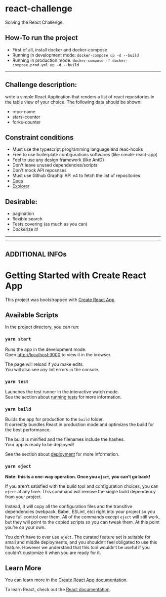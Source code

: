 # react-challenge
Solving the React Challenge.

## How-To run the project
- First of all, install docker and docker-compose
- Running in development mode:
  `docker-compose up -d --build`
- Running in production mode:
  `docker-compose -f docker-compose.prod.yml up -d --build`


---

## Challenge description:
write a simple React Application that renders a list of react repositories in the table view of your choice. The following data should be shown:

- repo-name
- stars-counter
- forks-counter


## Constraint conditions
- Must use the typescript programming language and reac-hooks
- Free to use boilerplate configurations softwares (like create-react-app)
- Feel to use any design framework (like AntD)
- Don't leave unused dependencies/scripts
- Don't mock API reposnses
- Must use Github Graphql API v4 to fetch the list of repositories
- [Docs](https://developer.github.com/v4/)
- [Explorer](https://developer.github.com/v4/explorer/)

## Desirable:
- pagination
- flexible search
- Tests covering (as much as you can)
- Dockerize it!

---
---
## ADDITIONAL INFOs


# Getting Started with Create React App

This project was bootstrapped with [Create React App](https://github.com/facebook/create-react-app).

## Available Scripts

In the project directory, you can run:

### `yarn start`

Runs the app in the development mode.\
Open [http://localhost:3000](http://localhost:3000) to view it in the browser.

The page will reload if you make edits.\
You will also see any lint errors in the console.

### `yarn test`

Launches the test runner in the interactive watch mode.\
See the section about [running tests](https://facebook.github.io/create-react-app/docs/running-tests) for more information.

### `yarn build`

Builds the app for production to the `build` folder.\
It correctly bundles React in production mode and optimizes the build for the best performance.

The build is minified and the filenames include the hashes.\
Your app is ready to be deployed!

See the section about [deployment](https://facebook.github.io/create-react-app/docs/deployment) for more information.

### `yarn eject`

**Note: this is a one-way operation. Once you `eject`, you can’t go back!**

If you aren’t satisfied with the build tool and configuration choices, you can `eject` at any time. This command will remove the single build dependency from your project.

Instead, it will copy all the configuration files and the transitive dependencies (webpack, Babel, ESLint, etc) right into your project so you have full control over them. All of the commands except `eject` will still work, but they will point to the copied scripts so you can tweak them. At this point you’re on your own.

You don’t have to ever use `eject`. The curated feature set is suitable for small and middle deployments, and you shouldn’t feel obligated to use this feature. However we understand that this tool wouldn’t be useful if you couldn’t customize it when you are ready for it.

## Learn More

You can learn more in the [Create React App documentation](https://facebook.github.io/create-react-app/docs/getting-started).

To learn React, check out the [React documentation](https://reactjs.org/).
